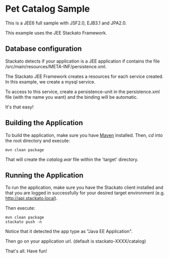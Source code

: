 Pet Catalog Sample
=============
This is a JEE6 full sample with JSF2.0, EJB3.1 and JPA2.0.

This example uses the JEE Stackato Framework.

Database configuration
------------------------

Stackato detects if your application is a JEE application if contains the file /src/main/resources/META-INF/persistence.xml.

The Stackato JEE Framework creates a resources for each service created. In this example, we create a mysql service.

To access to this service, create a persistence-unit in the persistence.xml file (with the name you want) and the binding will be automatic. 

It's that easy!

Building the Application
------------------------

To build the application, make sure you have [Maven](http://maven.apache.org/ "Maven") installed.
Then, *cd* into the root directory and execute:

	mvn clean package

That will create the *catalog.war* file within the 'target' directory.

Running the Application
-----------------------

To run the application, make sure you have the Stackato client installed and that you are logged in successfully for your desired target environment (e.g. http://api.stackato.local).

Then execute:

	mvn clean package
	stackato push -n 

Notice that it detected the app type as "Java EE Application".

Then go on your application url. (default is stackato-XXXX/catalog)

That's all. Have fun!
